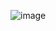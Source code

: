![image](https://github.com/ahmedyrhamza/Web-APIs-Tasks/assets/99945435/d6c56e25-8b54-473a-812b-321fdf41e3f8)
